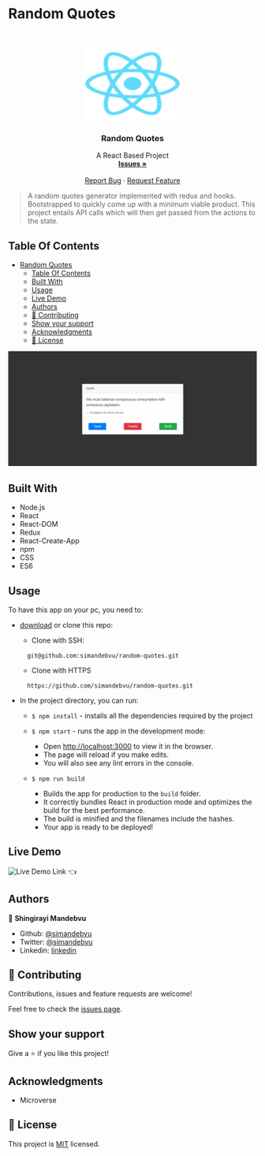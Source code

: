 # Random Quotes

<br />
<p align="center">
  <a href="https://github.com/simandebvu/random-quotes/">
    <img src="./public/logo192.png" alt="Logo" width="200" height="150">
  </a>

  <h3 align="center">Random Quotes</h3>

  <p align="center">
    A React Based Project
    <br />
    <a href="https://github.com/simandebvu/random-quotes/issues/"><strong>Issues »</strong></a>
    <br />
    <br />
    <a href="https://github.com/simandebvu/random-quotes/issues/">Report Bug</a>
    ·
    <a href="https://github.com/simandebvu/random-quotes/">Request Feature</a>
  </p>
</p>

> A random quotes generator implemented with redux and hooks. Bootstrapped to quickly come up with a minimum viable product. This project entails API calls which will then get passed from the actions to the state.

## Table Of Contents

- [Random Quotes](#random-quotes)
  - [Table Of Contents](#table-of-contents)
  - [Built With](#built-with)
  - [Usage](#usage)
  - [Live Demo](#live-demo)
  - [Authors](#authors)
  - [🤝 Contributing](#-contributing)
  - [Show your support](#show-your-support)
  - [Acknowledgments](#acknowledgments)
  - [📝 License](#-license)

![screenshot](./public/app-screenshot.gif)

## Built With

- Node.js
- React
- React-DOM
- Redux
- React-Create-App
- npm
- CSS
- ES6
  
## Usage

To have this app on your pc, you need to:
* [download](https://github.com/simandebvu/random-quotes/archive/development.zip) or clone this repo:
  - Clone with SSH:
  ```
    git@github.com:simandebvu/random-quotes.git
  ```
  - Clone with HTTPS
  ```
    https://github.com/simandebvu/random-quotes.git
  ```

* In the project directory, you can run:

  - `$ npm install` - installs all the dependencies required by the project

  - `$ npm start` - runs the app in the development mode:
    - Open [http://localhost:3000](http://localhost:3000) to view it in the browser.
    - The page will reload if you make edits.
    - You will also see any lint errors in the console.

  - `$ npm run build`
    - Builds the app for production to the `build` folder.
    - It correctly bundles React in production mode and optimizes the build for the best performance.
    - The build is minified and the filenames include the hashes.
    - Your app is ready to be deployed!
 
## Live Demo 

![Live Demo Link](https://random-quotes-viewer.netlify.app) :point_left:


## Authors

👤 **Shingirayi Mandebvu**

- Github: [@simandebvu](https://github.com/simandebvu)
- Twitter: [@simandebvu](https://twitter.com/simandebvu)
- Linkedin: [linkedin](https://linkedin.com/in/simandebvu)

## 🤝 Contributing

Contributions, issues and feature requests are welcome!

Feel free to check the [issues page](issues/).

## Show your support

Give a ⭐️ if you like this project!

## Acknowledgments

- Microverse

## 📝 License

This project is [MIT](lic.url) licensed.
